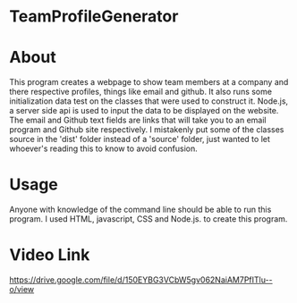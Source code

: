 # TeamProfileGenerator

# About
This program creates a webpage to show team members at a company and there respective profiles, things like email and github.
It also runs some initialization data test on the classes that were used to construct it.  Node.js, a server side api is used to
input the data to be displayed on the website. The email and Github text fields are links that will take you to an email program 
and Github site respectively. I mistakenly put some of the classes source in the 'dist' folder instead of a 'source' folder, just
wanted to let whoever's reading this to know to avoid confusion.


# Usage
Anyone with knowledge of the command line should be able to run this program.
I  used HTML, javascript, CSS and Node.js. to create this program.

# Video Link
https://drive.google.com/file/d/150EYBG3VCbW5gv062NaiAM7PfITlu--o/view
